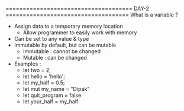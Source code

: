 ===================================== DAY-2 ====================================
What is a variable ?
- Assign data to a temporary memory location 
    - Allow programmer to easily work with memory
- Can be set to any value & type
- Immutable by default, but can be mutable
    - Immutable : cannot be changed
    - Mutable : can be changed
- Examples :
    - let two = 2;
    - let hello = 'hello';
    - let my_half = 0.5;
    - let mut my_name = "Dipak"
    - let quit_program = false
    - let your_half = my_half